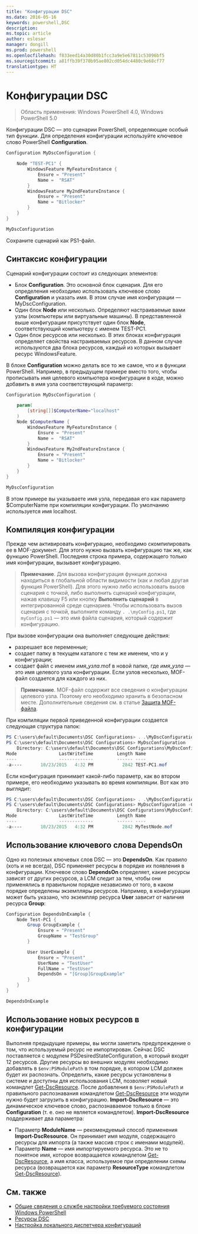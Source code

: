 ```yaml
---
title: "Конфигурации DSC"
ms.date: 2016-05-16
keywords: powershell,DSC
description: 
ms.topic: article
author: eslesar
manager: dongill
ms.prod: powershell
ms.openlocfilehash: f833eed14a30d80b1fcc3a9e5e67811c53096bf5
ms.sourcegitcommit: a81ffb39f370b95ae802cd054dc4480c9e68cf77
translationtype: HT
---
```

# <a name="dsc-configurations"></a>Конфигурации DSC

>Область применения: Windows PowerShell 4.0, Windows PowerShell 5.0

Конфигурации DSC — это сценарии PowerShell, определяющие особый тип функции. Для определения конфигурации используйте ключевое слово PowerShell __Configuration__.

```powershell
Configuration MyDscConfiguration {

    Node "TEST-PC1" {
        WindowsFeature MyFeatureInstance {
            Ensure = "Present"
            Name =  "RSAT"
        }
        WindowsFeature My2ndFeatureInstance {
            Ensure = "Present"
            Name = "Bitlocker"
        }
    }
} 

MyDscConfiguration 
```

Сохраните сценарий как PS1-файл.

## <a name="configuration-syntax"></a>Синтаксис конфигурации

Сценарий конфигурации состоит из следующих элементов:

- Блок **Configuration**. Это основной блок сценария. Для его определения необходимо использовать ключевое слово **Configuration** и указать имя. В этом случае имя конфигурации — MyDscConfiguration.
- Один блок **Node** или несколько. Определяют настраиваемые вами узлы (компьютеры или виртуальные машины). В представленной выше конфигурации присутствует один блок **Node**, соответствующий компьютеру с именем TEST-PC1.
- Один блок ресурсов или несколько. В этих блоках конфигурация определяет свойства настраиваемых ресурсов. В данном случае используются два блока ресурсов, каждый из которых вызывает ресурс WindowsFeature.

В блоке **Configuration** можно делать все то же самое, что и в функции PowerShell. Например, в предыдущем примере вместо того, чтобы прописывать имя целевого компьютера конфигурации в коде, можно добавить в имя узла соответствующий параметр:

```powershell
Configuration MyDscConfiguration {

    param(
        [string[]]$ComputerName="localhost"
    )
    Node $ComputerName {
        WindowsFeature MyFeatureInstance {
            Ensure = "Present"
            Name =  "RSAT"
        }
        WindowsFeature My2ndFeatureInstance {
            Ensure = "Present"
            Name = "Bitlocker"
        }
    }
}

MyDscConfiguration 
```

В этом примере вы указываете имя узла, передавая его как параметр $ComputerName при компиляции конфигурации. По умолчанию используется имя localhost.

## <a name="compiling-the-configuration"></a>Компиляция конфигурации
Прежде чем активировать конфигурацию, необходимо скомпилировать ее в MOF-документ. Для этого нужно вызвать конфигурацию так же, как функцию PowerShell.  Последняя строка примера, содержащего только имя конфигурации, вызывает конфигурацию.
>__Примечание__. Для вызова конфигурация функция должна находиться в глобальной области видимости (как и любая другая функция PowerShell). Для этого нужно либо использовать вызов сценария с точкой, либо выполнить сценарий конфигурации, нажав клавишу F5 или кнопку __Выполнить сценарий__ в интегрированной среде сценариев. Чтобы использовать вызов сценария с точкой, выполните команду `. .\myConfig.ps1`, где `myConfig.ps1` — это имя файла сценария, который содержит конфигурацию.

При вызове конфигурации она выполняет следующие действия:

- разрешает все переменные; 
- создает папку в текущем каталоге с тем же именем, что и у конфигурации;
- создает файл с именем _имя_узла_.mof в новой папке, где _имя_узла_ — это имя целевого узла конфигурации. Если узлов несколько, MOF-файл создается для каждого из них.

>__Примечание__. MOF-файл содержит все сведения о конфигурации целевого узла. Поэтому его необходимо хранить в безопасном месте. Дополнительные сведения см. в статье [Защита MOF-файла](secureMOF.md).

При компиляции первой приведенной конфигурации создается следующая структура папок:

```powershell
PS C:\users\default\Documents\DSC Configurations> . .\MyDscConfiguration.ps1
PS C:\users\default\Documents\DSC Configurations> MyDscConfiguration
    Directory: C:\users\default\Documents\DSC Configurations\MyDscConfiguration
Mode                LastWriteTime         Length Name                                                                                              
----                -------------         ------ ----                                                                                         
-a----       10/23/2015   4:32 PM           2842 TEST-PC1.mof
```  

Если конфигурация принимает какой-либо параметр, как во втором примере, его необходимо указывать во время компиляции. Вот как это выглядит:

```powershell
PS C:\users\default\Documents\DSC Configurations> . .\MyDscConfiguration.ps1
PS C:\users\default\Documents\DSC Configurations> MyDscConfiguration -ComputerName 'MyTestNode'
    Directory: C:\users\default\Documents\DSC Configurations\MyDscConfiguration
Mode                LastWriteTime         Length Name                                                                                              
----                -------------         ------ ----                                                                                         
-a----       10/23/2015   4:32 PM           2842 MyTestNode.mof
```      

## <a name="using-dependson"></a>Использование ключевого слова DependsOn
Одно из полезных ключевых слов DSC — это __DependsOn__. Как правило (хоть и не всегда), DSC применяет ресурсы в порядке их появления в конфигурации. Ключевое слово __DependsOn__ определяет, какие ресурсы зависят от других ресурсов, а LCM следит за тем, чтобы они применялись в правильном порядке независимо от того, в каком порядке определены экземпляры ресурсов. Например, в конфигурации может быть указано, что экземпляр ресурса __User__ зависит от наличия ресурса __Group__:

```powershell
Configuration DependsOnExample {
    Node Test-PC1 {
        Group GroupExample {
            Ensure = "Present"
            GroupName = "TestGroup"
        }

        User UserExample {
            Ensure = "Present"
            UserName = "TestUser"
            FullName = "TestUser"
            DependsOn = "[Group]GroupExample"
        }
    }
}

DependsOnExample
```

## <a name="using-new-resources-in-your-configuration"></a>Использование новых ресурсов в конфигурации
Выполняя предыдущие примеры, вы могли заметить предупреждение о том, что используемый ресурс не импортирован.
Сейчас DSC поставляется с модулем PSDesiredStateConfiguration, в который входят 12 ресурсов. Другие ресурсы во внешних модулях необходимо добавлять в `$env:PSModulePath` в том порядке, в котором LCM должен будет их распознать. Определить, какие ресурсы установлены в системе и доступны для использования LCM, позволяет новый командлет [Get-DscResource](https://technet.microsoft.com/en-us/library/dn521625.aspx). После добавления в `$env:PSModulePath` и правильного распознавания командлетом [Get-DscResource](https://technet.microsoft.com/en-us/library/dn521625.aspx) эти модули нужно будет загрузить в конфигурацию. __Import-DscResource__ — это динамическое ключевое слово, распознаваемое только в блоке __Configuration__ (т. е. оно не является командлетом). __Import-DscResource__ поддерживает два параметра:
* Параметр __ModuleName__ — рекомендуемый способ применения __Import-DscResource__. Он принимает имя модуля, содержащего ресурсы для импорта (а также массив строк с именами модулей). 
* Параметр __Name__ — имя импортируемого ресурса. Это не то понятное имя, которое возвращается командлетом [Get-DscResource](https://technet.microsoft.com/en-us/library/dn521625.aspx), а имя класса, используемое при определении схемы ресурса (возвращается как параметр __ResourceType__ командлетом [Get-DscResource](https://technet.microsoft.com/en-us/library/dn521625.aspx)). 

## <a name="see-also"></a>См. также
* [Общие сведения о службе настройки требуемого состояния Windows PowerShell](overview.md)
* [Ресурсы DSC](resources.md)
* [Настройка локального диспетчера конфигураций](metaConfig.md)

